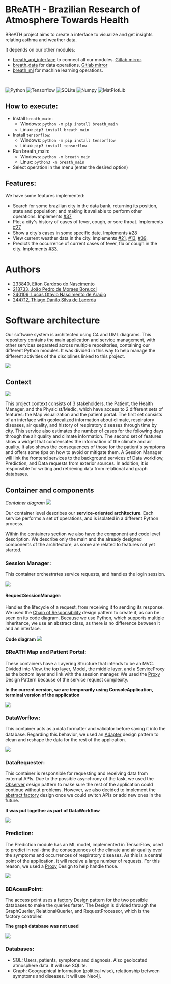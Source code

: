 # BReATH - Brazilian Research of Atmosphere Towards Health

BReATH project aims to create a interface to visualize and get insights relating asthma and weather data.

It depends on our other modules:
- [breath_api_interface](https://github.com/BReATH-Brazilian-Research/breath_api_interface) to connect all our modules. [Gitlab mirror](https://gitlab.com/breath_unicamp/breath_api_interface).
- [breath_data](https://github.com/BReATH-Brazilian-Research/breath_data) for data operations. [Gitlab mirror](https://gitlab.com/breath_unicamp/breath_api_interface)
- [breath_ml](https://github.com/BReATH-Brazilian-Research/breath_ml) for machine learning operations. 

<br>

![Python](https://img.shields.io/badge/Python-3776AB?style=for-the-badge&logo=python&logoColor=white) ![Tensorflow](https://img.shields.io/badge/TensorFlow-FF6F00?style=for-the-badge&logo=TensorFlow&logoColor=white) ![SQLite](https://img.shields.io/badge/SQLite-07405E?style=for-the-badge&logo=sqlite&logoColor=white) ![Numpy](https://img.shields.io/badge/Numpy-777BB4?style=for-the-badge&logo=numpy&logoColor=white) ![MatPlotLib](https://img.shields.io/badge/Matplotlib-11557C?style=for-the-badge)

## How to execute:

- Install `breath_main`: 
  - Windows: `python -m pip install breath_main`
  - Linux: `pip3 install breath_main`
- Install `tensorflow`:
  - Windows: `python -m pip install tensorflow`
  - Linux: `pip3 install tensorflow`
- Run breath_main:
  - Windows: `python -m breath_main`
  - Linux: `python3 -m breath_main`
- Select operation in the menu (enter the desired option)

## Features:

We have some features implemented:

- Search for some brazilian city in the data bank, returning its position, state and population; and making it available to perform other operations. Implements [#37](https://gitlab.com/breath_unicamp/breath-brazilian-research-of-atmosphere-towards-health/-/issues/37)
- Plot a city's history of cases of fever, cough, or sore throat. Implements [#27](https://gitlab.com/breath_unicamp/breath-brazilian-research-of-atmosphere-towards-health/-/issues/27)
- Show a city's cases in some specific date. Implements [#28](https://gitlab.com/breath_unicamp/breath-brazilian-research-of-atmosphere-towards-health/-/issues/28)
- View current weather data in the city. Implements [#21](https://gitlab.com/breath_unicamp/breath-brazilian-research-of-atmosphere-towards-health/-/issues/21), [#13](https://gitlab.com/breath_unicamp/breath-brazilian-research-of-atmosphere-towards-health/-/issues/13), [#39](https://gitlab.com/breath_unicamp/breath-brazilian-research-of-atmosphere-towards-health/-/issues/39).
- Predicts the occurrence of current cases of fever, flu or cough in the city. Implements [#33](https://gitlab.com/breath_unicamp/breath-brazilian-research-of-atmosphere-towards-health/-/issues/33).


# Authors

- [233840, Elton Cardoso do Nascimento](https://github.com/EltonCN)
- [218733, João Pedro de Moraes Bonucci](https://github.com/Joao-Pedro-MB)
- [240106, Lucas Otávio Nascimento de Araújo](https://github.com/Lucas-Otavio)
- [244712, Thiago Danilo Silva de Lacerda](https://github.com/ThiagoDSL)

# Software architecture

Our software system is architected using C4 and UML diagrams. This repository contains the main application and service management, with other services separated across multiple repositories, containing our different Python modules. It was divided in this way to help manage the different activities of the disciplines linked to this project.

![](images/PythonModules.png) 


## Context
![](images/Context.png) 

This project context consists of 3 stakeholders, the Patient, the Health Manager, and the Physicist/Medic, which have access to 2 different sets of features: the Map visualization and the patient portal. 
The first set consists of an interface with geolocalized information about climate, respiratory diseases, air quality, and history of respiratory diseases through time by city. This service also estimates the number of cases for the following days through the air quality and climate information.
The second set of features show a widget that condensates the information of the climate and air quality. It also shows the consequences of those for the patient's symptoms and offers some tips on how to avoid or mitigate them.
A Session Manager will link the frontend services to the background services of Data workflow, Prediction, and Data requests from exterior sources. In addition, it is responsible for writing and retrieving data from relational and graph databases.

## Container and components

_Container diagram_
![](images/Container.png) 

Our container level describes our **service-oriented architecture**. Each service performs a set of operations, and is isolated in a different Python process. 

Within the containers section we also have the component and code level description. We describe only the main and the already designed components of the architecture, as some are related to features not yet started.


### Session Manager:
This container orchestrates service requests, and handles the login session.

![](images\Diagram_SessionManager.PNG)

#### RequestSessionManager:
Handles the lifecycle of a request, from receiving it to sending its response.
We used the [Chain of Responsibility](https://refactoring.guru/pt-br/design-patterns/chain-of-responsibility) design pattern to create it, as can be seen on its code diagram. Because we use Python, which supports multiple inheritance, we use an abstract class, as there is no difference between it and an interface.

__Code diagram__
![](images/Code.png)

### BReATH Map and Patient Portal:
These containers have a Layering Structure that intends to be an MVC. Divided into View, the top layer, Model, the middle layer, and a ServiceProxy as the bottom layer and link with the session manager. We used the [Proxy](https://refactoring.guru/pt-br/design-patterns/proxy) Design Pattern because of the service request complexity.

**In the current version, we are temporarily using ConsoleApplication, terminal version of the application**

![](images\Diagram_Portal.PNG)

### DataWorflow: 
This container acts as a data formatter and validator before saving it into the database. Regarding this behavior, we used an [Adapter](https://refactoring.guru/design-patterns/adapter) design pattern to clean and reshape the data for the rest of the application.

![](images/Diagram_DataWorkflow.PNG)

### DataRequester: 
This container is responsible for requesting and receiving data from external APIs. Due to the possible asynchrony of the task, we used the [Observer](https://refactoring.guru/design-patterns/observer) design pattern to make sure the rest of the application could continue without problems. However, we also decided to implement the [abstract factory](https://refactoring.guru/design-patterns/abstract-factory) design once we could switch APIs or add new ones in the future.

**It was put together as part of DataWorkflow**

![](images\Diagram_DataRequester.PNG)

### Prediction:
The Prediction module has an ML model, implemented in TensorFlow, used to predict in real-time the consequences of the climate and air quality over the symptoms and occurrences of respiratory diseases. As this is a central point of the application, it will receive a large number of requests. For this reason, we used a [Proxy](https://refactoring.guru/design-patterns/proxy) Design to help handle those.

![](images\Diagram_Prediction.PNG)

### BDAcessPoint:
The access point uses a [factory](https://refactoring.guru/design-patterns/abstract-factory) Design pattern for the two possible databases to make the queries faster. The Design is divided through the GraphQuerier, RelationalQuerier, and RequestProcessor, which is the factory controller.

**The graph database was not used**

![](images\Diagram_BD_AcessPoint.PNG)

### Databases:
- SQL: Users, patients, symptoms and diagnosis. Also geolocated atmosphere data. It will use SQLite.
- Graph: Geographical information (political wise), relationship between symptoms and diseases. It will use Neo4j.